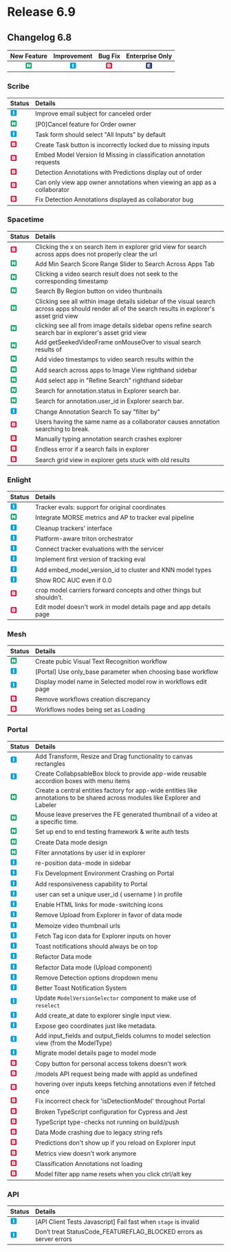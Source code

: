 # Release 6.9

## Changelog 6.8

| New Feature | Improvement | Bug Fix | Enterprise Only |
| :---: | :---: | :---: | :---: |
| ![](../../.gitbook/assets/new_feature%20%282%29.jpg) | ![](../../.gitbook/assets/improvement%20%2819%29%20%282%29.jpg) | ![](../../.gitbook/assets/bug%20%28196%29%20%28452%29%20%285%29.jpg) | ![](../../.gitbook/assets/enterprise%20%2818%29%20%2816%29%20%281%29%20%283%29.jpg) |

### Scribe

| Status | Details |
| :--- | :--- |
| ![](../../.gitbook/assets/improvement%20%2819%29%20%282%29.jpg) | Improve email subject for canceled order |
| ![](../../.gitbook/assets/new_feature%20%282%29.jpg) | \[P0\]Cancel feature for Order owner |
| ![](../../.gitbook/assets/improvement%20%2819%29%20%282%29.jpg) | Task form should select "All Inputs" by default |
| ![](../../.gitbook/assets/bug%20%28196%29%20%28452%29%20%285%29.jpg) | Create Task button is incorrectly locked due to missing inputs |
| ![](../../.gitbook/assets/bug%20%28196%29%20%28452%29%20%285%29.jpg) | Embed Model Version Id Missing in classification annotation requests |
| ![](../../.gitbook/assets/bug%20%28196%29%20%28452%29%20%285%29.jpg) | Detection Annotations with Predictions display out of order |
| ![](../../.gitbook/assets/bug%20%28196%29%20%28452%29%20%285%29.jpg) | Can only view app owner annotations when viewing an app as a collaborator |
| ![](../../.gitbook/assets/bug%20%28196%29%20%28452%29%20%285%29.jpg) | Fix Detection Annotations displayed as collaborator bug |

### Spacetime

| Status | Details |
| :--- | :--- |
| ![](../../.gitbook/assets/bug%20%28196%29%20%28452%29%20%285%29.jpg) | Clicking the x on search item in explorer grid view for search across apps does not properly clear the url |
| ![](../../.gitbook/assets/new_feature%20%282%29.jpg) | Add Min Search Score Range Slider to Search Across Apps Tab |
| ![](../../.gitbook/assets/new_feature%20%282%29.jpg) | Clicking a video search result does not seek to the corresponding timestamp |
| ![](../../.gitbook/assets/new_feature%20%282%29.jpg) | Search By Region button on video thunbnails |
| ![](../../.gitbook/assets/new_feature%20%282%29.jpg) | Clicking see all within image details sidebar of the visual search across apps should render all of the search results in explorer's asset grid view |
| ![](../../.gitbook/assets/new_feature%20%282%29.jpg) | clicking see all from image details sidebar opens refine search search bar in explorer's asset grid view |
| ![](../../.gitbook/assets/new_feature%20%282%29.jpg) | Add getSeekedVideoFrame onMouseOver to visual search results of |
| ![](../../.gitbook/assets/new_feature%20%282%29.jpg) | Add video timestamps to video search results within the |
| ![](../../.gitbook/assets/new_feature%20%282%29.jpg) | Add search across apps to Image View righthand sidebar |
| ![](../../.gitbook/assets/new_feature%20%282%29.jpg) | Add select app in "Refine Search" righthand sidebar |
| ![](../../.gitbook/assets/new_feature%20%282%29.jpg) | Search for annotation.status in Explorer search bar. |
| ![](../../.gitbook/assets/new_feature%20%282%29.jpg) | Search for annotation.user\_id in Explorer search bar. |
| ![](../../.gitbook/assets/improvement%20%2819%29%20%282%29.jpg) | Change Annotation Search To say "filter by" |
| ![](../../.gitbook/assets/bug%20%28196%29%20%28452%29%20%285%29.jpg) | Users having the same name as a collaborator causes annotation searching to break. |
| ![](../../.gitbook/assets/bug%20%28196%29%20%28452%29%20%285%29.jpg) | Manually typing annotation search crashes explorer |
| ![](../../.gitbook/assets/bug%20%28196%29%20%28452%29%20%285%29.jpg) | Endless error if a search fails in explorer |
| ![](../../.gitbook/assets/bug%20%28196%29%20%28452%29%20%285%29.jpg) | Search grid view in explorer gets stuck with old results |

### Enlight

| Status | Details |
| :--- | :--- |
| ![](../../.gitbook/assets/improvement%20%2819%29%20%282%29.jpg) | Tracker evals: support for original coordinates |
| ![](../../.gitbook/assets/new_feature%20%282%29.jpg) | Integrate MORSE metrics and AP to tracker eval pipeline |
| ![](../../.gitbook/assets/improvement%20%2819%29%20%282%29.jpg) | Cleanup trackers' interface |
| ![](../../.gitbook/assets/improvement%20%2819%29%20%282%29.jpg) | Platform-aware triton orchestrator |
| ![](../../.gitbook/assets/improvement%20%2819%29%20%282%29.jpg) | Connect tracker evaluations with the servicer |
| ![](../../.gitbook/assets/improvement%20%2819%29%20%282%29.jpg) | Implement first version of tracking eval |
| ![](../../.gitbook/assets/improvement%20%2819%29%20%282%29.jpg) | Add embed\_model\_version\_id to cluster and KNN model types |
| ![](../../.gitbook/assets/improvement%20%2819%29%20%282%29.jpg) | Show ROC AUC even if 0.0 |
| ![](../../.gitbook/assets/bug%20%28196%29%20%28452%29%20%285%29.jpg) | crop model carriers forward concepts and other things but shouldn’t. |
| ![](../../.gitbook/assets/bug%20%28196%29%20%28452%29%20%285%29.jpg) | Edit model doesn't work in model details page and app details page |

### Mesh

| Status | Details |
| :--- | :--- |
| ![](../../.gitbook/assets/new_feature%20%282%29.jpg) | Create pubic Visual Text Recognition workflow |
| ![](../../.gitbook/assets/improvement%20%2819%29%20%282%29.jpg) | \[Portal\] Use only\_base parameter when choosing base workflow |
| ![](../../.gitbook/assets/improvement%20%2819%29%20%282%29.jpg) | Display model name in Selected model row in workflows edit page |
| ![](../../.gitbook/assets/bug%20%28196%29%20%28452%29%20%285%29.jpg) | Remove workflows creation discrepancy |
| ![](../../.gitbook/assets/bug%20%28196%29%20%28452%29%20%285%29.jpg) | Workflows nodes being set as Loading |

### Portal

| Status | Details |
| :--- | :--- |
| ![](../../.gitbook/assets/improvement%20%2819%29%20%282%29.jpg) | Add Transform, Resize and Drag functionality to canvas rectangles |
| ![](../../.gitbook/assets/improvement%20%2819%29%20%282%29.jpg) | Create CollabpsableBox block to provide app-wide reusable accordion boxes with menu items |
| ![](../../.gitbook/assets/new_feature%20%282%29.jpg) | Create a central entities factory for app-wide entities like annotations to be shared across modules like Explorer and Labeler |
| ![](../../.gitbook/assets/new_feature%20%282%29.jpg) | Mouse leave preserves the FE generated thumbnail of a video at a specific time. |
| ![](../../.gitbook/assets/new_feature%20%282%29.jpg) | Set up end to end testing framework & write auth tests |
| ![](../../.gitbook/assets/new_feature%20%282%29.jpg) | Create Data mode design |
| ![](../../.gitbook/assets/new_feature%20%282%29.jpg) | Filter annotations by user id in explorer |
| ![](../../.gitbook/assets/improvement%20%2819%29%20%282%29.jpg) | re-position data-mode in sidebar |
| ![](../../.gitbook/assets/improvement%20%2819%29%20%282%29.jpg) | Fix Development Environment Crashing on Portal |
| ![](../../.gitbook/assets/improvement%20%2819%29%20%282%29.jpg) | Add responsiveness capability to Portal |
| ![](../../.gitbook/assets/improvement%20%2819%29%20%282%29.jpg) | user can set a unique user\_id \( username \) in profile |
| ![](../../.gitbook/assets/improvement%20%2819%29%20%282%29.jpg) | Enable HTML links for mode-switching icons |
| ![](../../.gitbook/assets/improvement%20%2819%29%20%282%29.jpg) | Remove Upload from Explorer in favor of data mode |
| ![](../../.gitbook/assets/improvement%20%2819%29%20%282%29.jpg) | Memoize video thumbnail urls |
| ![](../../.gitbook/assets/improvement%20%2819%29%20%282%29.jpg) | Fetch Tag icon data for Explorer inputs on hover |
| ![](../../.gitbook/assets/improvement%20%2819%29%20%282%29.jpg) | Toast notifications should always be on top |
| ![](../../.gitbook/assets/improvement%20%2819%29%20%282%29.jpg) | Refactor Data mode |
| ![](../../.gitbook/assets/improvement%20%2819%29%20%282%29.jpg) | Refactor Data mode \(Upload component\) |
| ![](../../.gitbook/assets/improvement%20%2819%29%20%282%29.jpg) | Remove Detection options dropdown menu |
| ![](../../.gitbook/assets/improvement%20%2819%29%20%282%29.jpg) | Better Toast Notification System |
| ![](../../.gitbook/assets/improvement%20%2819%29%20%282%29.jpg) | Update `ModelVersionSelector` component to make use of `reselect` |
| ![](../../.gitbook/assets/improvement%20%2819%29%20%282%29.jpg) | Add create\_at date to explorer single input view. |
| ![](../../.gitbook/assets/improvement%20%2819%29%20%282%29.jpg) | Expose geo coordinates just like metadata. |
| ![](../../.gitbook/assets/improvement%20%2819%29%20%282%29.jpg) | Add input\_fields and output\_fields columns to model selection view \(from the ModelType\) |
| ![](../../.gitbook/assets/improvement%20%2819%29%20%282%29.jpg) | Migrate model details page to model mode |
| ![](../../.gitbook/assets/bug%20%28196%29%20%28452%29%20%285%29.jpg) | Copy button for personal access tokens doesn't work |
| ![](../../.gitbook/assets/bug%20%28196%29%20%28452%29%20%285%29.jpg) | /models API request being made with appId as undefined |
| ![](../../.gitbook/assets/bug%20%28196%29%20%28452%29%20%285%29.jpg) | hovering over inputs keeps fetching annotations even if fetched once |
| ![](../../.gitbook/assets/bug%20%28196%29%20%28452%29%20%285%29.jpg) | Fix incorrect check for 'isDetectionModel' throughout Portal |
| ![](../../.gitbook/assets/bug%20%28196%29%20%28452%29%20%285%29.jpg) | Broken TypeScript configuration for Cypress and Jest |
| ![](../../.gitbook/assets/bug%20%28196%29%20%28452%29%20%285%29.jpg) | TypeScript type-checks not running on build/push |
| ![](../../.gitbook/assets/bug%20%28196%29%20%28452%29%20%285%29.jpg) | Data Mode crashing due to legacy string refs |
| ![](../../.gitbook/assets/bug%20%28196%29%20%28452%29%20%285%29.jpg) | Predictions don't show up if you reload on Explorer input |
| ![](../../.gitbook/assets/bug%20%28196%29%20%28452%29%20%285%29.jpg) | Metrics view doesn't work anymore |
| ![](../../.gitbook/assets/bug%20%28196%29%20%28452%29%20%285%29.jpg) | Classification Annotations not loading |
| ![](../../.gitbook/assets/bug%20%28196%29%20%28452%29%20%285%29.jpg) | Model filter app name resets when you click ctrl/alt key |

### API

| Status | Details |
| :--- | :--- |
| ![](../../.gitbook/assets/improvement%20%2819%29%20%282%29.jpg) | \[API Client Tests Javascript\] Fail fast when `stage` is invalid |
| ![](../../.gitbook/assets/improvement%20%2819%29%20%282%29.jpg) | Don’t treat StatusCode\_FEATUREFLAG\_BLOCKED errors as server errors |

